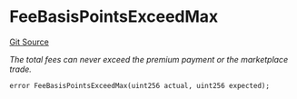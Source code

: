 # FeeBasisPointsExceedMax
[Git Source](https://github.com/nayms/contracts-v3/blob/0aa70a4d39a9875c02cd43cc38c09012f52d800e/src/shared/CustomErrors.sol)

*The total fees can never exceed the premium payment or the marketplace trade.*


```solidity
error FeeBasisPointsExceedMax(uint256 actual, uint256 expected);
```

